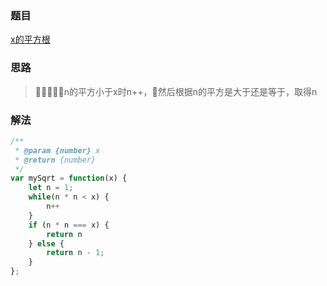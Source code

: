 ### 题目

[x的平方根](https://leetcode-cn.com/problems/sqrtx/)

### 思路

> n的平方小于x时n++，然后根据n的平方是大于还是等于，取得n

### 解法

```js
/**
 * @param {number} x
 * @return {number}
 */
var mySqrt = function(x) {
    let n = 1;
    while(n * n < x) {
        n++
    }
    if (n * n === x) {
        return n
    } else {
        return n - 1;
    }
};
```
